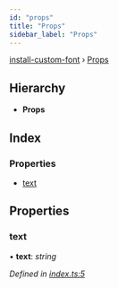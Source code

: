 ```yaml
---
id: "props"
title: "Props"
sidebar_label: "Props"
---
```


[install-custom-font](../index.md) › [Props](props.md)

## Hierarchy

* **Props**

## Index

### Properties

* [text](props.md#text)

## Properties

###  text

• **text**: *string*

*Defined in [index.ts:5](https://github.com/tbjgolden/typescript-library-starter/blob/6e6130c/src/index.ts#L5)*
